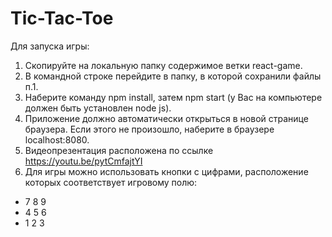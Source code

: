 # Tic-Tac-Toe
Для запуска игры:
1. Скопируйте на локальную папку содержимое ветки react-game.
2. В командной строке перейдите в папку, в которой сохранили файлы п.1.
3. Наберите команду npm install, затем npm start (у Вас на компьютере должен быть установлен node js).
4. Приложение должно автоматически открыться в новой странице браузера. Если этого не произошло, наберите в браузере localhost:8080.
5. Видеопрезентация расположена по ссылке https://youtu.be/pytCmfajtYI
6. Для игры можно использовать кнопки с цифрами, расположение которых соответствует игровому полю:
* 7 8 9
* 4 5 6
* 1 2 3
